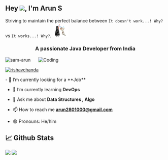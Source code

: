 
## Hey <img src="https://github.com/TheDudeThatCode/TheDudeThatCode/blob/master/Assets/Hi.gif" width="29">, I'm Arun S
Striving to maintain the perfect balance between `It doesn't work...! Why?` vs `It works...! Why?`. <img src="https://github.com/Dineshkarthik/Dineshkarthik/blob/master/assets/starwars_fight.gif" width="50">
<h3 align="center">A passionate Java Developer from India</h3>
<img align="right" alt="Coding" width="400" src="https://cdn.dribbble.com/users/1162077/screenshots/3848914/programmer.gif">
<p align="left"> <img src="https://komarev.com/ghpvc/?username=sam-arun&label=Profile%20views&color=0e75b6&style=flat" alt="sam-arun" /> </p>
<p align="left"> <a href="https://twitter.com/arun_mclaren" target="blank"><img src="https://img.shields.io/twitter/follow/arun_mclaren?logo=twitter&style=for-the-badge" alt="rishavchanda" /></a> </p>
- 🔭 I’m currently looking for a **Job**

- 🌱 I’m currently learning **DevOps**

- 💬 Ask me about **Data Structures , Algo**

- 📫 How to reach me **arun2801000@gmail.com**

- 😄 Pronouns: He/him

## 📈 Github Stats
<img height="180em" src="https://github-readme-stats.vercel.app/api?username=Sam-arun&show_icons=true&hide_border=true&&count_private=true&include_all_commits=true" />
<img height="180em" src="https://github-readme-streak-stats.herokuapp.com/?user=Sam-arun&hide_border=true" />
